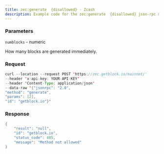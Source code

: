 ```yaml
---
title: zec:generate  {disallowed} - Zcash
description: Example code for the zec:generate  {disallowed} json-rpc method. Сomplete guide on how to use zec:generate  {disallowed} json-rpc in GetBlock.io Web3 documentation.
---
```


### Parameters


`numblocks` - numeric

How many blocks are generated immediately.

### Request

``` java
curl --location --request POST 'https://zec.getblock.io/mainnet/' 
--header 'x-api-key: YOUR-API-KEY' 
--header 'Content-Type: application/json' 
--data-raw '{"jsonrpc": "2.0",
"method": "generate",
"params": [2],
"id": "getblock.io"}'
```

###  Response

``` java
{
    "result": "null",
    "id": "getblock.io",
    "status_code": 405,
    "message": "Method not allowed"
}
```

